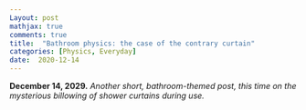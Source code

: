 ```yaml
---
Layout: post
mathjax: true
comments: true
title:  "Bathroom physics: the case of the contrary curtain"
categories: [Physics, Everyday]
date:  2020-12-14
---
```


**December 14, 2029.** *Another short, bathroom-themed post, this time
  on the mysterious billowing of shower curtains during use.*
